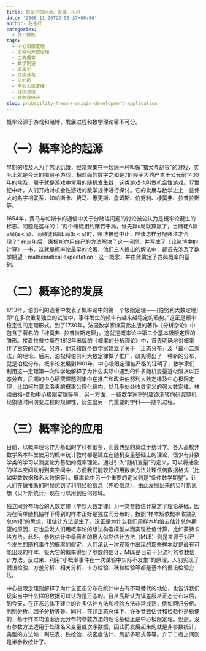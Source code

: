 ```yaml
---
title: 概率论的起源、发展、应用
date: '2008-11-26T22:50:37+00:00'
author: 赵永红
categories:
  - 统计推断
tags:
  - 中心极限定理
  - 伯努利大数定理
  - 古典概率
  - 数学期望
  - 概率论
  - 正态分布
  - 贝叶斯
  - 辛钦大数定律
  - 随机过程
  - 非参数统计
slug: probability-theory-origin-development-application
---
```


概率论源于游戏和赌博，发展过程和数学理论密不可分。<!--more-->

# （一）概率论的起源

早期的埃及人为了忘记饥饿，经常聚集在一起玩一种叫做“猎犬与胡狼”的游戏，实际上就是今天的掷骰子游戏，相对面的数字之和是7的骰子大约产生于公元前1400年的埃及，骰子就是游戏中常用的随机发生器，这类游戏也叫做机会性游戏。17世纪中叶，人们开始对机会性游戏的数学规律进行探讨。它的发展与数学史上一些伟大的名字相联系，如帕斯卡、费马、惠更斯、詹姆斯、伯努利、棣莫弗、拉普拉斯等。

1654年，费马与帕斯卡的通信中关于分赌注问题的讨论被公认为是概率论诞生的标志。问题是这样的：“两个赌徒相约赌若干局，谁先赢s局就算赢了，当赌徒A赢a局(a < s)，而赌徒B赢b局(b < s)时，赌博被迫中止，应该怎样分配赌注才合理？” 在三年后，惠根斯亦用自己的方法解决了这一问题，并写成了《论赌博中的计算》一书，这就是概率论最早的论著，他们三人提出的解法中，都首先涉及了数学期望﹝mathematical expectation﹞这一概念，并由此奠定了古典概率的基础。

# （二）概率论的发展

1713年，伯努利的遗著中发表了概率论中的第一个极限定理——[伯努利大数定理]即“在多次重复独立的试验中，事件发生的频率有越来越稳定的趋势。”这正是频率稳定性的定理形式。到了1730年，法国数学家棣莫弗出版的著作《分析杂论》中包含了著名的「棣莫弗─拉普拉斯定理」。这就是概率论中第二个基本极限定理的雏形。接着拉普拉斯在1812年出版的《概率的分析理论》中，首先明确地对概率作了古典的定义。另外，他又和数个数学家建立了关于「正态分布」及「最小二乘法」的理论。后来，泊松将伯努利大数定律做了推广，研究得出了一种新的分布，就是泊松分布。概率论发展到1901年，中心极限定理被严格的证明了，数学家们利用这一定理第一次科学地解释了为什么实际中遇到的许多随机变量近似服从以正态分布。后期的中心研究课题则集中在推广和改进伯努利大数定律及中心极限定理，比如柯尔莫戈洛夫的概率公理化结构、以几乎处处收敛定义的强大数定律、林德伯格-费勒中心极限定理等等，另一方面，一些数学家将兴趣逐渐转向研究随机现象随时间演变过程的规律性，衍生出另一门重要的学科——随机过程。

# （三）概率论的应用

目前，以概率理论作为基础的学科有很多，而最典型的莫过于统计学。各大高校非数学系本科生使用的概率统计教材都是建立在随机变量基础上的理论，很少有非数学类的学习以测度论为基础的概率理论。通过引入“随机变量”的定义，可以将抽象的样本空间映射到实空间中，方便我们能较好的用数学方法处理任何数据格式（比如实数数据和名义数据等）。概率论中另一个重要的定义则是“条件数学期望”，让人们在做推断的时候想到了利用经验信息（先验信息），由此发展出来的贝叶斯思想（贝叶斯统计）现在可以用到任何领域。

独立同分布场合的大数定律（辛钦大数定律）为一类参数估计奠定了理论基础，因为在简单随机抽样下得到的样本正好是独立同分布的，按照“样本矩依概率收敛到总体矩”的思想，矩估计方法诞生了。这正是为什么我们用样本均值去估计总体期望的原因，它也启发人们用概率论的想法构造模型从而实现数值计算，比如蒙特卡洛方法。此外，参数估计中最著名的极大似然估计方法（MLE）则是来源于对已今发生的随机事件的概率的假定，人们承认一次观察中出现的那些样本就是最有可能出现的样本，极大它的概率得到了参数的估计，MLE是目前十分流行的参数估计方法。反过来，利用“小概率事件在一次试验中实际不发生”的原理，人们实现了假设检验，方差分析、相关分析、卡方检验、秩和检验等都是基本的假设检验方法。

中心极限定理则解释了为什么正态分布在统计中占有不可替代的地位，也告诉我们现实当中什么样的数据可以认为是正态的。自从高斯认为误差服从正态分布以后，到今天，在正态总体下建立的许多估计方法和检验方法非常成熟，例如回归分析、判别分析、因子分析等等。同时，在非正态总体下，许多参数估计和检验也是稳健的，基于样本均值渐近无分布的参数方法的理论基础正是中心极限定理。但是，没有参数方法适用于处理名义变量或次序数据，因此而发展起来的就是非参数统计，典型的方法如：列联表、秩检验、核密度估计、局部多项式等等。介于二者之间则是半参数统计了。
